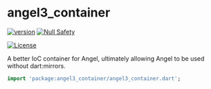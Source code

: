 # angel3_container
[![version](https://img.shields.io/badge/pub-v2.12.4-brightgreen)](https://pub.dartlang.org/packages/angel3_container)
[![Null Safety](https://img.shields.io/badge/null-safety-brightgreen)](https://dart.dev/null-safety)

[![License](https://img.shields.io/github/license/dukefirehawk/angel)](https://github.com/dukefirehawk/angel/tree/angel3/packages/container/angel_container/LICENSE)

A better IoC container for Angel, ultimately allowing Angel to be used without dart:mirrors.

```dart
import 'package:angel3_container/angel3_container.dart';
```
